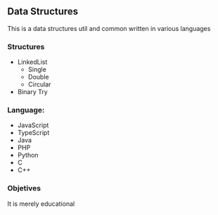 ## Data Structures ##

This is a data structures util and common  written in various languages


### Structures ###

* LinkedList
	* Single
	* Double
	* Circular
* Binary Try 

### Language: ###

* JavaScript
* TypeScript
* Java
* PHP
* Python
* C
* C++

### Objetives ###
It is merely educational 
